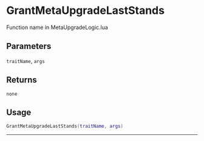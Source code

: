 # GrantMetaUpgradeLastStands
Function name in MetaUpgradeLogic.lua
## Parameters
`traitName`, `args`
## Returns
`none`
## Usage
```lua
GrantMetaUpgradeLastStands(traitName, args)
```
---

